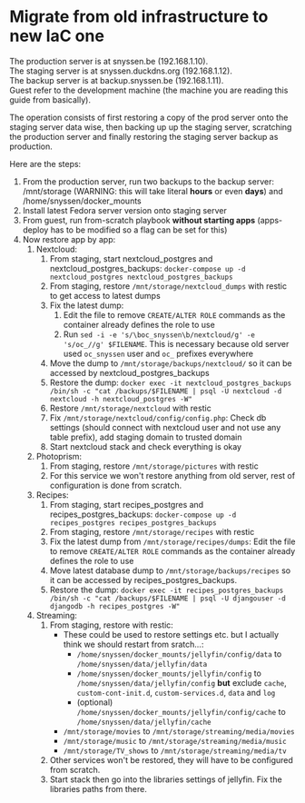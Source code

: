 # Migrate from old infrastructure to new IaC one

The production server is at snyssen.be (192.168.1.10).\
The staging server is at snyssen.duckdns.org (192.168.1.12).\
The backup server is at backup.snyssen.be (192.168.1.11).\
Guest refer to the development machine (the machine you are reading this guide from basically).

The operation consists of first restoring a copy of the prod server onto the staging server data wise, then backing up up the staging server, scratching the production server and finally restoring the staging server backup as production.

Here are the steps:

1. From the production server, run two backups to the backup server: /mnt/storage (WARNING: this will take literal **hours** or even **days**) and /home/snyssen/docker_mounts
2. Install latest Fedora server version onto staging server
3. From guest, run from-scratch playbook **without starting apps** (apps-deploy has to be modified so a flag can be set for this)
4. Now restore app by app:
   1. Nextcloud:
      1. From staging, start nextcloud_postgres and nextcloud_postgres_backups: `docker-compose up -d nextcloud_postgres nextcloud_postgres_backups`
      2. From staging, restore `/mnt/storage/nextcloud_dumps` with restic to get access to latest dumps
      3. Fix the latest dump:
         1. Edit the file to remove `CREATE/ALTER ROLE` commands as the container already defines the role to use
         2. Run `sed -i -e 's/\boc_snyssen\b/nextcloud/g' -e 's/oc_//g' $FILENAME`. This is necessary because old server used `oc_snyssen` user and `oc_` prefixes everywhere
      4. Move the dump to `/mnt/storage/backups/nextcloud/` so it can be accessed by nextcloud_postgres_backups
      5. Restore the dump: `docker exec -it nextcloud_postgres_backups /bin/sh -c "cat /backups/$FILENAME | psql -U nextcloud -d nextcloud -h nextcloud_postgres -W"`
      6. Restore `/mnt/storage/nextcloud` with restic
      7. Fix `/mnt/storage/nextcloud/config/config.php`: Check db settings (should connect with nextcloud user and not use any table prefix), add staging domain to trusted domain
      8. Start nextcloud stack and check everything is okay
   2. Photoprism:
      1. From staging, restore `/mnt/storage/pictures` with restic
      2. For this service we won't restore anything from old server, rest of configuration is done from scratch.
   3. Recipes:
      1. From staging, start recipes_postgres and recipes_postgres_backups: `docker-compose up -d recipes_postgres recipes_postgres_backups`
      2. From staging, restore `/mnt/storage/recipes` with restic
      3. Fix the latest dump from `/mnt/storage/recipes/dumps`: Edit the file to remove `CREATE/ALTER ROLE` commands as the container already defines the role to use
      4. Move latest database dump to `/mnt/storage/backups/recipes` so it can be accessed by recipes_postgres_backups.
      5. Restore the dump: `docker exec -it recipes_postgres_backups /bin/sh -c "cat /backups/$FILENAME | psql -U djangouser -d djangodb -h recipes_postgres -W"`
   4. Streaming:
      1. From staging, restore with restic:
         - These could be used to restore settings etc. but I actually think we should restart from sratch...:
            - `/home/snyssen/docker_mounts/jellyfin/config/data` to `/home/snyssen/data/jellyfin/data`
            - `/home/snyssen/docker_mounts/jellyfin/config` to `/home/snyssen/data/jellyfin/config` **but** exclude `cache`, `custom-cont-init.d`, `custom-services.d`, `data` and `log`
            - (optional) `/home/snyssen/docker_mounts/jellyfin/config/cache` to `/home/snyssen/data/jellyfin/cache`
         - `/mnt/storage/movies` to `/mnt/storage/streaming/media/movies`
         - `/mnt/storage/music` to `/mnt/storage/streaming/media/music`
         - `/mnt/storage/TV_shows` to `/mnt/storage/streaming/media/tv`
      2. Other services won't be restored, they will have to be configured from scratch.
      3. Start stack then go into the libraries settings of jellyfin. Fix the libraries paths from there.
